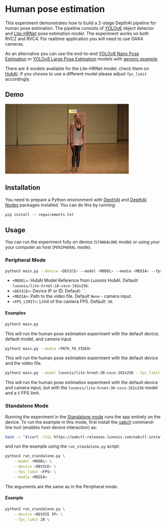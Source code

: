# Human pose estimation

This experiment demonstrates how to build a 2-stage DepthAI pipeline for human pose estimation. The pipeline consists of [YOLOv6](https://hub.luxonis.com/ai/models/face58c4-45ab-42a0-bafc-19f9fee8a034?view=page) object detector and [Lite-HRNet](https://hub.luxonis.com/ai/models/c7c9e353-9f6d-43e1-9b45-8edeae82db70) pose estimation model. The experiment works on both RVC2 and RVC4. For realtime application you will need to use OAK4 cameras.

As an alternative you can use the end-to-end [YOLOv8 Nano Pose Estimation](https://hub.luxonis.com/ai/models/12acd8d7-25c0-4a07-9dff-ab8c5fcae7b1) or [YOLOv8 Large Pose Estimation](https://hub.luxonis.com/ai/models/8be178a0-e643-4f1e-b925-06512e4e15c7) models with [generic example](../../../generic-example/).

There are 4 models available for the Lite-HRNet model, check them on [HubAI](https://hub.luxonis.com/ai/models/c7c9e353-9f6d-43e1-9b45-8edeae82db70). If you choose to use a different model please adjust `fps_limit` accordingly.

## Demo

[![Human pose estimation](media/dance.gif)](media/dance.gif)

## Installation

You need to prepare a Python environment with [DepthAI](https://pypi.org/project/depthai/) and [DepthAI Nodes](https://pypi.org/project/depthai-nodes/) packages installed. You can do this by running:

```bash
pip install -r requirements.txt
```

## Usage

You can run the experiment fully on device (`STANDALONE` mode) or using your your computer as host (`PERIPHERAL` mode).

### Peripheral Mode

```bash
python3 main.py --device <DEVICE> --model <MODEL> --media <MEDIA> --fps_limit <FPS_LIMIT>
```

- `<MODEL>`: HubAI Model Reference from Luxonis HubAI. Default: `luxonis/lite-hrnet:18-coco-192x256`.
- `<DEVICE>`: Device IP or ID. Default: ``.
- `<MEDIA>`: Path to the video file. Default `None` - camera input.
- `<FPS_LIMIT>`: Limit of the camera FPS. Default: `30`.

#### Examples

```bash
python3 main.py
```

This will run the human pose estimation experiment with the default device, default model, and camera input.

```bash
python3 main.py --media <PATH_TO_VIDEO>
```

This will run the human pose estimation experiment with the default device and the video file.

```bash
python3 main.py --model luxonis/lite-hrnet:30-coco-192x256 --fps_limit 5
```

This will run the human pose estimation experiment with the default device and camera input, but with the `luxonis/lite-hrnet:30-coco-192x256` model and a `5` FPS limit.

### Standalone Mode

Running the experiment in the [Standalone mode](https://rvc4.docs.luxonis.com/software/depthai/standalone/) runs the app entirely on the device.
To run the example in this mode, first install the [oakctl](https://rvc4.docs.luxonis.com/software/tools/oakctl/) command-line tool (enables host-device interaction) as:
```bash
bash -c "$(curl -fsSL https://oakctl-releases.luxonis.com/oakctl-installer.sh)"
```
and run the example using the `run_standalone.py` script:
```bash
python3 run_standalone.py \
    --model <MODEL> \
    --device <DEVICE> \
    --fps_limit <FPS> \
    --media <MEDIA>
```

The arguments are the same as in the Peripheral mode.

#### Example
```bash
python3 run_standalone.py \
    --device <DEVICE IP> \
    --fps_limit 20 \
```
